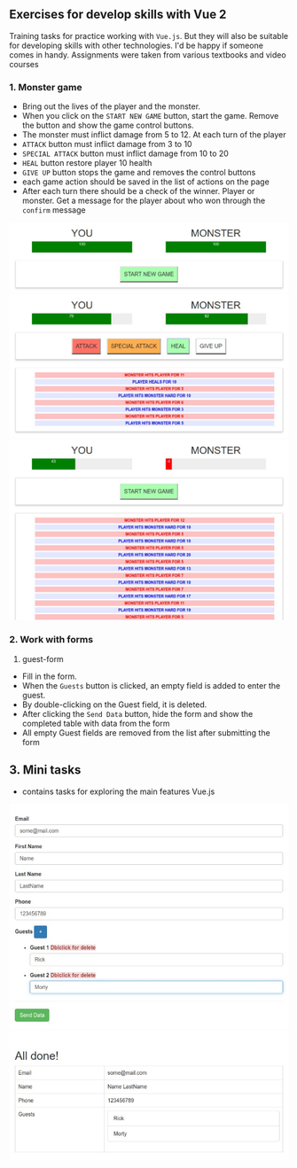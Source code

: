 ## Exercises for develop skills with Vue 2

Training tasks for practice working with `Vue.js`. But they will also be suitable for developing skills with other technologies. I'd be happy if someone comes in handy. Assignments were taken from various textbooks and video courses


### 1. Monster game
* Bring out the lives of the player and the monster.
* When you click on the `START NEW GAME` button, start the game. Remove the button and show the game control buttons.
* The monster must inflict damage from 5 to 12. At each turn of the player
* `ATTACK` button must inflict damage from 3 to 10
* `SPECIAL ATTACK` button must inflict damage from 10 to 20
* `HEAL` button restore player 10 health
* `GIVE UP` button stops the game and removes the control buttons
* each game action should be saved in the list of actions on the page
* After each turn there should be a check of the winner. Player or monster. Get a message for the player about who won through the `confirm` message

![start-game](./preview-image/1.start-game.jpg)
![play-game](./preview-image/2.play-game.jpg)
![end-game](./preview-image/3.end-game.jpg)



### 2. Work with forms

1. guest-form
* Fill in the form. 
* When the `Guests` button is clicked, an empty field is added to enter the guest. 
* By double-clicking on the Guest field, it is deleted. 
* After clicking the `Send Data` button, hide the form and show the completed table with data from the form
* All empty Guest fields are removed from the list after submitting the form

## 3. Mini tasks
* contains tasks for exploring the main features Vue.js


![guest-from](./preview-image/4.guest-from.jpg)
![result-guest-form](./preview-image/5.result-guest-form.jpg)


